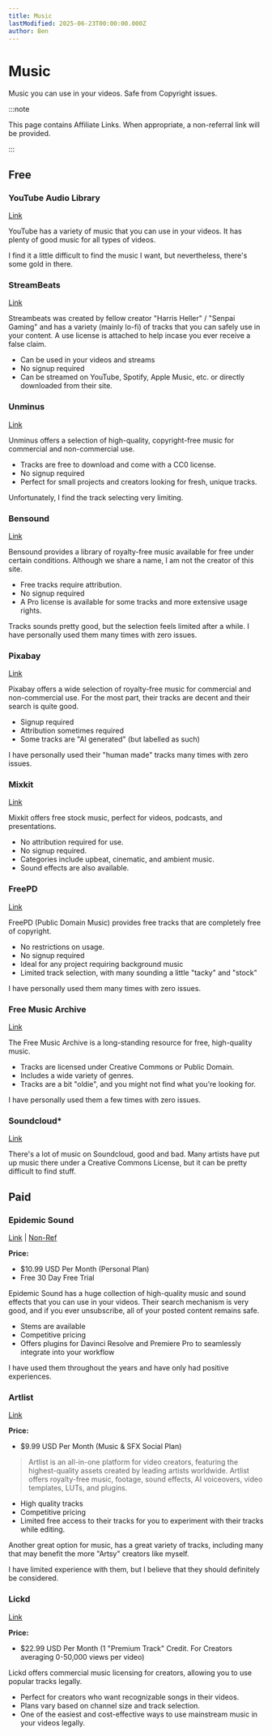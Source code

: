 ```yaml
---
title: Music
lastModified: 2025-06-23T00:00:00.000Z
author: Ben
---
```

# Music

Music you can use in your videos. Safe from Copyright issues.

:::note

This page contains Affiliate Links. When appropriate, a non-referral link will be provided.

:::

## Free

### YouTube Audio Library

[Link](https://www.youtube.com/audiolibrary)

YouTube has a variety of music that you can use in your videos. It has plenty of good music for all types of videos.

I find it a little difficult to find the music I want, but nevertheless, there's some gold in there.

### StreamBeats

[Link](https://streambeats.com/)

Streambeats was created by fellow creator "Harris Heller" / "Senpai Gaming" and has a variety (mainly lo-fi) of tracks that you can safely use in your content. A use license is attached to help incase you ever receive a false claim.

*   Can be used in your videos and streams
*   No signup required
*   Can be streamed on YouTube, Spotify, Apple Music, etc. or directly downloaded from their site.

### Unminus

[Link](https://unminus.com/)

Unminus offers a selection of high-quality, copyright-free music for commercial and non-commercial use.

*   Tracks are free to download and come with a CC0 license.
*   No signup required
*   Perfect for small projects and creators looking for fresh, unique tracks.

Unfortunately, I find the track selecting very limiting.

### Bensound

[Link](https://bensound.com/)

Bensound provides a library of royalty-free music available for free under certain conditions. Although we share a name, I am not the creator of this site.

*   Free tracks require attribution.
*   No signup required
*   A Pro license is available for some tracks and more extensive usage rights.

Tracks sounds pretty good, but the selection feels limited after a while. I have personally used them many times with zero issues.

### Pixabay

[Link](https://pixabay.com/music)

Pixabay offers a wide selection of royalty-free music for commercial and non-commercial use. For the most part, their tracks are decent and their search is quite good.

*   Signup required
*   Attribution sometimes required
*   Some tracks are "AI generated" (but labelled as such)

I have personally used their "human made" tracks many times with zero issues.

### Mixkit

[Link](https://mixkit.co/free-stock-music/)

Mixkit offers free stock music, perfect for videos, podcasts, and presentations.

*   No attribution required for use.
*   No signup required.
*   Categories include upbeat, cinematic, and ambient music.
*   Sound effects are also available.

### FreePD

[Link](https://freepd.com/)

FreePD (Public Domain Music) provides free tracks that are completely free of copyright.

*   No restrictions on usage.
*   No signup required
*   Ideal for any project requiring background music
*   Limited track selection, with many sounding a little "tacky" and "stock"

I have personally used them many times with zero issues.

### Free Music Archive

[Link](https://freemusicarchive.org/)

The Free Music Archive is a long-standing resource for free, high-quality music.

*   Tracks are licensed under Creative Commons or Public Domain.
*   Includes a wide variety of genres.
*   Tracks are a bit "oldie", and you might not find what you're looking for.

I have personally used them a few times with zero issues.

### Soundcloud\*

[Link](https://soundcloud.com/)

There's a lot of music on Soundcloud, good and bad. Many artists have put up music there under a Creative Commons License, but it can be pretty difficult to find stuff.

## Paid

### Epidemic Sound

[Link](https://share.epidemicsound.com/isx7o2) | [Non-Ref](https://epidemicsound.com/)

**Price:**

*   $10.99 USD Per Month (Personal Plan)
*   Free 30 Day Free Trial

Epidemic Sound has a huge collection of high-quality music and sound effects that you can use in your videos. Their search mechanism is very good, and if you ever unsubscribe, all of your posted content remains safe.

*   Stems are available
*   Competitive pricing
*   Offers plugins for Davinci Resolve and Premiere Pro to seamlessly integrate into your workflow

I have used them throughout the years and have only had positive experiences.

### Artlist

[Link](https://artlist.com/)

**Price:**

*   $9.99 USD Per Month (Music & SFX Social Plan)

> Artlist is an all-in-one platform for video creators, featuring the highest-quality assets created by leading artists worldwide. Artlist offers royalty-free music, footage, sound effects, AI voiceovers, video templates, LUTs, and plugins.

*   High quality tracks
*   Competitive pricing
*   Limited free access to their tracks for you to experiment with their tracks while editing.

Another great option for music, has a great variety of tracks, including many that may benefit the more "Artsy" creators like myself.

I have limited experience with them, but I believe that they should definitely be considered.

### Lickd

[Link](https://lickd.co/)

**Price:**

*   $22.99 USD Per Month (1 "Premium Track" Credit. For Creators averaging 0-50,000 views per video)

Lickd offers commercial music licensing for creators, allowing you to use popular tracks legally.

*   Perfect for creators who want recognizable songs in their videos.
*   Plans vary based on channel size and track selection.
*   One of the easiest and cost-effective ways to use mainstream music in your videos legally.